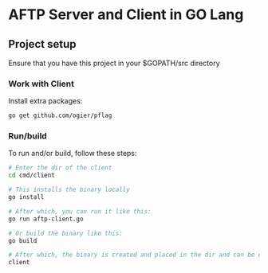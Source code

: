 # AFTP Server and Client in GO Lang

## Project setup
Ensure that you have this project in your $GOPATH/src directory


### Work with Client
Install extra packages:
```bash
go get github.com/ogier/pflag
```

### Run/build
To run and/or build, follow these steps:
```bash
# Enter the dir of the client
cd cmd/client

# This installs the binary locally
go install

# After which, you can run it like this:
go run aftp-client.go

# Or build the binary like this:
go build

# After which, the binary is created and placed in the dir and can be executed:
client

```
